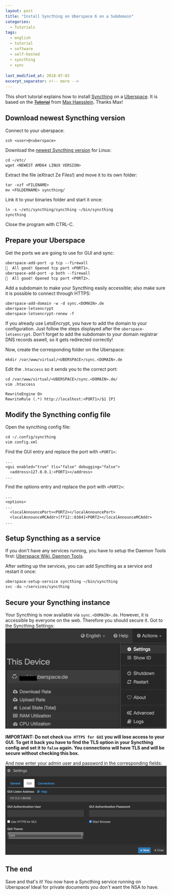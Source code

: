 ```yaml
---
layout: post
title: "Install Syncthing on Uberspace 6 on a Subdomain"
categories:
  - Tutorials
tags:
  - english
  - tutorial
  - software
  - self-hosted
  - syncthing
  - sync

last_modified_at: 2018-07-03
excerpt_separator: <!-- more -->
---
```


This short tutorial explains how to install [Syncthing](https://syncthing.net) on a [Uberspace](https://uberspace.de). It is based on the [~~Tutorial~~](https://maxhaesslein.de/dachboden/syncthing-auf-uberspace/) from [Max Haesslein](http://maxhaesslein.blog). Thanks Max!
<!-- more -->

## Download newest Syncthing version

Connect to your uberspace:
```
ssh <user>@<uberspace>
```

Download the [newest Syncthing version](https://github.com/syncthing/syncthing/releases/latest) for Linux:
```
cd ~/etc/  
wget <NEWEST AMD64 LINUX VERSION>
```

Extract the file (eXtract Ze Files!) and move it to its own folder:
```
tar -xzf <FILENAME>
mv <FOLDERNAME> syncthing/
```

Link it to your binaries folder and start it once:
```
ln -s ~/etc/syncthing/syncthing ~/bin/syncthing
syncthing
```
Close the program with CTRL-C.


## Prepare your Uberspace

Get the ports we are going to use for GUI and sync:
```
uberspace-add-port -p tcp --firewall
🚀  All good! Opened tcp port <PORT1>.
uberspace-add-port -p both --firewall
🚀  All good! Opened tcp port <PORT2>.
```

Add a subdomain to make your Syncthing easily accessible; also make sure it is possible to connect through HTTPS:
```
uberspace-add-domain -w -d sync.<DOMAIN>.de
uberspace-letsencrypt
uberspace-letsencrypt-renew -f
```
If you already use LetsEncrypt, you have to add the domain to your configuration. Just follow the steps displayed after the `uberspace-letsencrypt`. Don't forget to add the subdomain to your domain registrar DNS records aswell, so it gets redirected correctly!

Now, create the corresponding folder on the Uberspace:
```
mkdir /var/www/virtual/<UBERSPACE>/sync.<DOMAIN>.de
```

Edit the `.htaccess` so it sends you to the correct port:
```
cd /var/www/virtual/<UBERSPACE>/sync.<DOMAIN>.de/
vim .htaccess
```

```
RewriteEngine On
RewriteRule (.*) http://localhost:<PORT1>/$1 [P]
```


## Modify the Syncthing config file

Open the syncthing config file:
```
cd ~/.config/syncthing
vim config.xml
```

Find the GUI entry and replace the port with `<PORT1>`:
```
...
<gui enabled="true" tls="false" debugging="false">
  <address>127.0.0.1:<PORT1></address>
...
```

Find the options entry and replace the port with `<PORT2>`:
```
...
<options>
...
  <localAnnouncePort><PORT2></localAnnouncePort>
  <localAnnounceMCAddr>[ff12::8384]<PORT2></localAnnounceMCAddr>
...
```


## Setup Syncthing as a service

If you don't have any services running, you have to setup the Daemon Tools first: [Uberspace Wiki, Daemon Tools](https://wiki.uberspace.de/system:daemontools).

After setting up the services, you can add Syncthing as a service and restart it once:
```
uberspace-setup-service syncthing ~/bin/syncthing
svc -du ~/services/syncthing
```


## Secure your Syncthing instance

Your Syncthing is now available via `sync.<DOMAIN>.de`. However, it is accessible by everyone on the web. Therefore you should secure it. Got to the Syncthing Settings:
![You can access your settings via Actions -> Settings](/img/20180602-Syncthing-settings.png)

**IMPORTANT: Do not check `Use HTTPS for GUI` you will lose access to your GUI. To get it back you have to find the TLS option in your Syncthing config and set it to `false` again. You connections will have TLS and will be secure without checking this box.**

And now enter your admin user and password in the corresponding fields:
![You can access your settings via Actions -> Settings](/img/20180602-Syncthing-settings2.png)




## The end

Save and that's it! You now have a Syncthing service running on Uberspace! Ideal for private documents you don't want the NSA to have.
